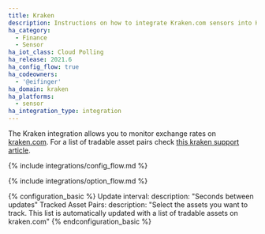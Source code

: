 ```yaml
---
title: Kraken
description: Instructions on how to integrate Kraken.com sensors into Home Assistant.
ha_category:
  - Finance
  - Sensor
ha_iot_class: Cloud Polling
ha_release: 2021.6
ha_config_flow: true
ha_codeowners:
  - '@eifinger'
ha_domain: kraken
ha_platforms:
  - sensor
ha_integration_type: integration
---
```


The Kraken integration allows you to monitor exchange rates on [kraken.com](https://www.kraken.com/).
For a list of tradable asset pairs check [this kraken support article](https://support.kraken.com/hc/en-us/articles/201893658-Currency-pairs-available-for-trading-on-Kraken).

{% include integrations/config_flow.md %}

{% include integrations/option_flow.md %}

{% configuration_basic %}
Update interval:
  description: "Seconds between updates"
Tracked Asset Pairs:
  description: "Select the assets you want to track. This list is automatically updated with a list of tradable assets on kraken.com"
{% endconfiguration_basic %}

